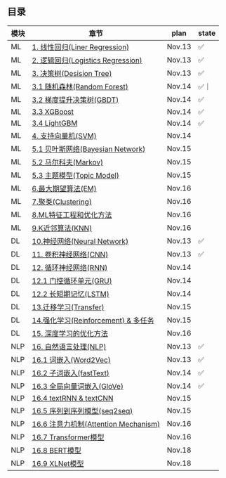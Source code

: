 
## 目录

| 模块     | 章节                                                         | plan                          |      state    |
| -------- | ------------------------------------------------------------ | --------------------------------------- |-----------|
| ML | [1. 线性回归(Liner Regression)](https://github.com/NLP-LOVE/ML-NLP/blob/master/Machine%20Learning/Liner%20Regression/1.Liner%20Regression.md) | Nov.13 | ✅ |
|  ML | [2. 逻辑回归(Logistics Regression)](https://github.com/NLP-LOVE/ML-NLP/blob/master/Machine%20Learning/2.Logistics%20Regression/2.Logistics%20Regression.md) | Nov.13 | ✅ |
|  ML | [3. 决策树(Desision Tree)](https://github.com/NLP-LOVE/ML-NLP/blob/master/Machine%20Learning/3.Desition%20Tree/Desition%20Tree.md) |Nov.13| ✅ |
|  ML | [3.1 随机森林(Random Forest)](https://github.com/NLP-LOVE/ML-NLP/blob/master/Machine%20Learning/3.1%20Random%20Forest/3.1%20Random%20Forest.md) | Nov.14 |✅｜
|  ML | [3.2 梯度提升决策树(GBDT)](https://github.com/NLP-LOVE/ML-NLP/blob/master/Machine%20Learning/3.2%20GBDT/3.2%20GBDT.md) |Nov.14 | ✅ |
|  ML | [3.3 XGBoost](https://github.com/NLP-LOVE/ML-NLP/blob/master/Machine%20Learning/3.3%20XGBoost/3.3%20XGBoost.md) |Nov.14 | ✅ |
|  ML | [3.4 LightGBM](https://github.com/NLP-LOVE/ML-NLP/blob/master/Machine%20Learning/3.4%20LightGBM/3.4%20LightGBM.md) |Nov.14| ✅ |
|  ML | [4. 支持向量机(SVM)](https://github.com/NLP-LOVE/ML-NLP/blob/master/Machine%20Learning/4.%20SVM/4.%20SVM.md) |Nov.14 |  |✅|
|  ML | [5.1 贝叶斯网络(Bayesian Network)](https://github.com/NLP-LOVE/ML-NLP/blob/master/Machine%20Learning/5.1%20Bayes%20Network/5.1%20Bayes%20Network.md) |Nov.15|  |
|  ML | [5.2 马尔科夫(Markov)](https://github.com/NLP-LOVE/ML-NLP/blob/master/Machine%20Learning/5.2%20Markov/5.2%20Markov.md) | Nov.15|  |
|  ML | [5.3 主题模型(Topic Model)](https://github.com/NLP-LOVE/ML-NLP/tree/master/Machine%20Learning/5.3%20Topic%20Model) | Nov.15 |  |
|  ML | [6.最大期望算法(EM)](https://github.com/NLP-LOVE/ML-NLP/tree/master/Machine%20Learning/6.%20EM) | Nov.16|  |
|  ML | [7.聚类(Clustering)](https://github.com/NLP-LOVE/ML-NLP/tree/master/Machine%20Learning/7.%20Clustering) | Nov.16 |  |
|  ML | [8.ML特征工程和优化方法](https://github.com/NLP-LOVE/ML-NLP/tree/master/Machine%20Learning/8.%20ML%E7%89%B9%E5%BE%81%E5%B7%A5%E7%A8%8B%E5%92%8C%E4%BC%98%E5%8C%96%E6%96%B9%E6%B3%95) | Nov.16|  |
|  ML | [9.K近邻算法(KNN)](https://github.com/NLP-LOVE/ML-NLP/tree/master/Machine%20Learning/9.%20KNN) |Nov.16|  |
| DL | [10.神经网络(Neural Network)](https://github.com/NLP-LOVE/ML-NLP/tree/master/Deep%20Learning/10.%20Neural%20Network) |Nov.13| ✅ |
| DL | [11. 卷积神经网络(CNN)](https://github.com/NLP-LOVE/ML-NLP/tree/master/Deep%20Learning/11.%20CNN) | Nov.13 | ✅ |
| DL | [12. 循环神经网络(RNN)](https://github.com/NLP-LOVE/ML-NLP/tree/master/Deep%20Learning/12.%20RNN) |Nov.14|  |
| DL | [12.1 门控循环单元(GRU)](https://github.com/NLP-LOVE/ML-NLP/tree/master/Deep%20Learning/12.1%20GRU) |Nov.14|  |
| DL | [12.2 长短期记忆(LSTM)](https://github.com/NLP-LOVE/ML-NLP/tree/master/Deep%20Learning/12.2%20LSTM) |Nov.14|  |
| DL | [13.迁移学习(Transfer)](https://github.com/NLP-LOVE/ML-NLP/tree/master/Deep%20Learning/13.%20Transfer%20Learning) | Nov.15|  |
| DL | [14.强化学习(Reinforcement) & 多任务](https://github.com/NLP-LOVE/ML-NLP/tree/master/Deep%20Learning/14.%20Reinforcement%20Learning) | Nov.15 |  |
| DL | [15. 深度学习的优化方法](https://github.com/NLP-LOVE/ML-NLP/tree/master/Deep%20Learning/15.%20DL%20Optimizer) |Nov.16 |  |
| NLP      | [16. 自然语言处理(NLP)](https://github.com/NLP-LOVE/ML-NLP/tree/master/NLP/16.%20NLP) |Nov.13 | ✅ |
| NLP      | [16.1 词嵌入(Word2Vec)](https://github.com/NLP-LOVE/ML-NLP/tree/master/NLP/16.1%20Word%20Embedding) | Nov.13| ✅ |
| NLP      | [16.2 子词嵌入(fastText)](https://github.com/NLP-LOVE/ML-NLP/tree/master/NLP/16.2%20fastText) |Nov.14| ✅ |
| NLP      | [16.3 全局向量词嵌入(GloVe)](https://github.com/NLP-LOVE/ML-NLP/tree/master/NLP/16.3%20GloVe) |Nov.14| ✅ |
| NLP      | [16.4 textRNN & textCNN](https://github.com/NLP-LOVE/ML-NLP/tree/master/NLP/16.4%20textRNN%20%26%20textCNN) | Nov.15|  |
| NLP      | [16.5 序列到序列模型(seq2seq)](https://github.com/NLP-LOVE/ML-NLP/tree/master/NLP/16.5%20seq2seq) |Nov.15|  |
| NLP      | [16.6 注意力机制(Attention Mechanism)](https://github.com/NLP-LOVE/ML-NLP/tree/master/NLP/16.6%20Attention) |Nov.16 |  |
| NLP      | [16.7 Transformer模型](https://github.com/NLP-LOVE/ML-NLP/tree/master/NLP/16.7%20Transformer) |Nov.16|  |
| NLP      | [16.8 BERT模型](https://github.com/NLP-LOVE/ML-NLP/tree/master/NLP/16.8%20BERT) |Nov.18|  |
| NLP      | [16.9 XLNet模型](https://github.com/NLP-LOVE/ML-NLP/tree/master/NLP/16.9%20XLNet) | Nov.18|  |
